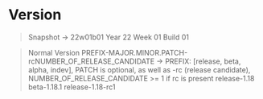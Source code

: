 # Version

> Snapshot -> 22w01b01
> Year 22 Week 01 Build 01

> Normal Version
> PREFIX-MAJOR.MINOR.PATCH-rcNUMBER_OF_RELEASE_CANDIDATE -> PREFIX: [release, beta, alpha, indev], PATCH is optional, as well as -rc (release candidate), NUMBER_OF_RELEASE_CANDIDATE >= 1 if rc is present
> release-1.18
> beta-1.18.1
> release-1.18-rc1